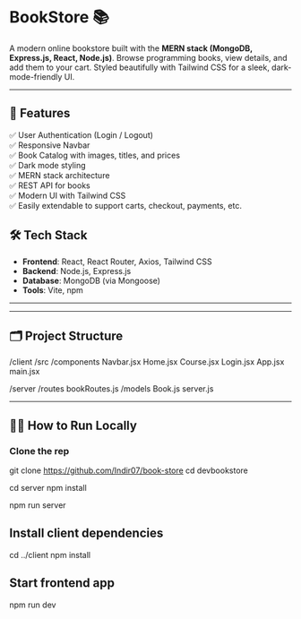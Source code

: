 # BookStore 📚

A modern online bookstore built with the **MERN stack (MongoDB, Express.js, React, Node.js)**. Browse programming books, view details, and add them to your cart. Styled beautifully with Tailwind CSS for a sleek, dark-mode-friendly UI.

---

## 🚀 Features

✅ User Authentication (Login / Logout)  
✅ Responsive Navbar  
✅ Book Catalog with images, titles, and prices  
✅ Dark mode styling  
✅ MERN stack architecture  
✅ REST API for books  
✅ Modern UI with Tailwind CSS  
✅ Easily extendable to support carts, checkout, payments, etc.


## 🛠️ Tech Stack

- **Frontend**: React, React Router, Axios, Tailwind CSS
- **Backend**: Node.js, Express.js
- **Database**: MongoDB (via Mongoose)
- **Tools**: Vite, npm

---


---

## 🗂️ Project Structure

/client
/src
/components
Navbar.jsx
Home.jsx
Course.jsx
Login.jsx
App.jsx
main.jsx

/server
/routes
bookRoutes.js
/models
Book.js
server.js


---

## 🏃‍♂️ How to Run Locally

### Clone the rep

git clone https://github.com/Indir07/book-store
cd devbookstore

cd server
npm install


npm run server



## Install client dependencies
cd ../client
npm install

## Start frontend app
npm run dev



